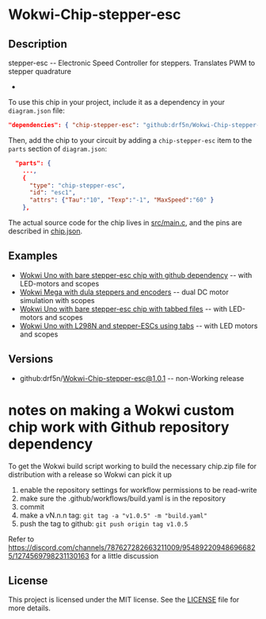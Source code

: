 # Wokwi-Chip-stepper-esc
## Description

stepper-esc -- Electronic Speed Controller for steppers.  Translates PWM to stepper quadrature

-  

To use this chip in your project, include it as a dependency in your `diagram.json` file:

```json
"dependencies": { "chip-stepper-esc": "github:drf5n/Wokwi-Chip-stepper-esc@1.0.0" }
```

Then, add the chip to your circuit by adding a `chip-stepper-esc` item to the `parts` section of `diagram.json`:

```json
  "parts": {
    ...,
    {
      "type": "chip-stepper-esc",
      "id": "esc1",
      "attrs": {"Tau":"10", "Texp":"-1", "MaxSpeed":"60" }
    },
```


The actual source code for the chip lives in [src/main.c](https://github.com/drf5n/Wokwi-Chip-stepper-esc/blob/main/src/main.c), and the pins are described in [chip.json](https://github.com/drf5n/Wokwi-Chip-stepper-esc/blob/main/chip.json).

## Examples

* [Wokwi Uno with bare stepper-esc chip with github dependency](https://wokwi.com/projects/411094383161553921) -- with LED-motors and scopes
* [Wokwi Mega with dula steppers and encoders](https://wokwi.com/projects/411109185758524417) -- dual DC motor simulation with scopes
* [Wokwi Uno with bare stepper-esc chip with tabbed files](https://wokwi.com/projects/410499111488041985) -- with LED-motors and scopes
* [Wokwi Uno with L298N and stepper-ESCs using tabs](https://wokwi.com/projects/410601389043609601) -- with LED motors and scopes


## Versions
* github:drf5n/Wokwi-Chip-stepper-esc@1.0.1 -- non-Working release


# notes on making a Wokwi custom chip work with Github repository dependency
To get the Wokwi build script working to build the necessary chip.zip file for distribution with a release so Wokwi can pick it up

1) enable the repository settings for workflow permissions to be read-write
2) make sure the .github/workflows/build.yaml is in the repository
3) commit
4) make a vN.n.n tag: `git tag -a "v1.0.5" -m "build.yaml"`
5) push the tag  to github: `git push origin tag v1.0.5`

Refer to https://discord.com/channels/787627282663211009/954892209486966825/1274569798231130163 for a little discussion 


## License

This project is licensed under the MIT license. See the [LICENSE](https://github.com/drf5na/Wokwi-Chip-L298N/blob/main/LICENSE) file for more details.
